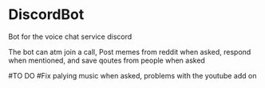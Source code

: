 # DiscordBot
Bot for the voice chat service discord

The bot can atm join a call, Post memes from reddit when asked, respond when mentioned, and save qoutes from people when asked

#TO DO 
#Fix palying music when asked, problems with the youtube add on
